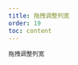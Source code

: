 ```yaml
---
title: 拖拽调整列宽
order: 19
toc: content
---
```


<code src='../examples/ResizeColumn.tsx' description='给某一列设置属性`resizable`为 true，可以拖拽调整该列的宽度，需开启`border`属性。拖拽松开时，会触发`onColumnResize`事件'>拖拽调整列宽</code>
